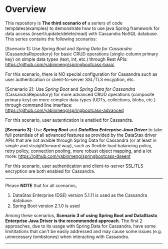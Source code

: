 # Overview

This repository is **The third scenario of** a seriers of code templates(examples) to demonstrate how to use java Spring framework for data access (insert/update/delete/read) with Cassandra NoSQL database. This series contains the following scenarios:

[Scenario 1]:  Use *Spring Boot* and *Spring Data for Cassandra* (CassandraRepository) for basic CRUD operations (single-column primary key) on simple data types (text, int, etc.) through Rest APIs: https://github.com/yabinmeng/springbootcass-basic

   For this scenario, there is NO special configuration for Cassandra such as user authentication or client-to-server SSL/TLS encyption, etc.

[Scnenario 2]: Use *Spring Boot* and *Spring Data for Cassandra* (CassandraRepository) for more advanced CRUD operations (composite primary key) on more complex data types (UDTs, collections, blobs, etc.) through command line interface: https://github.com/yabinmeng/springbootcass-advanced 

   For this scenario, user autentication is enabled for Cassandra.

**[Scenario 3]**: Use ***Spring Boot*** and ***DataStax Enterprise Java Driver*** to take full potentials of all advanced features as provided by the DataStax driver APIs that are not avaible through Spring Data for Cassandra (or at least in simple and straightforward way), such as flexible load balancing policy, retry policy, connection pooling, more robust object mapping, and a lot more: https://github.com/yabinmeng/springbootcass-dseent 

   For this scenario, user authentication and client-to-server SSL/TLS encryption are both enabled for Cassandra.

---

Please **NOTE** that for all scenarios, 
1) DataStax Enterprise (DSE) version 5.1.11 is used as the Cassandra database.
2) Spring Boot version 2.1.0 is used 

Among these scenarios, **Scenario 3 of using Spring Boot and DataStastx Enterprise Java Driver is the recommended approach**. The first 2 approaches, due to its usage with Spring Data for Cassandra, have some limititations that can't be easily addressed and may cause some issues (e.g. unnecessary tombstones) when interacting with Cassandra.

---
